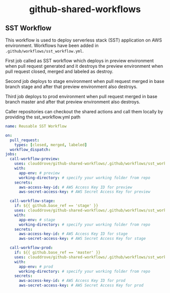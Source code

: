 <h1 align="center">github-shared-workflows</h1>

## SST Workflow

This workflow is used to deploy serverless stack (SST) application on AWS environment. Workflows have been added in `.github/workflows/sst_workflow.yml`.

First job called as SST workflow which deploys in preview environment when pull request generated and it destroys the preview environment when pull request closed, merged and labeled as destroy. 

Second job deploys to stage environment when pull request merged in base branch stage and after that preview environment also destroys.

Third job deploys to prod environment when pull request merged in base branch master and after that preview environment also destroys.

Caller repositories can checkout the shared actions and call them locally by providing the sst_workflow.yml path

```yaml
name: Reusable SST Workflow

on:
  pull_request: 
    types: [closed, merged, labeled]
  workflow_dispatch:
jobs:
  call-workflow-preview:
    uses: clouddrove/github-shared-workflows/.github/workflows/sst_workflow.yml@master
    with:
      app-env: # preview                  
      working-directory: # specify your working folder from repo
    secrets:
      aws-access-key-id: # AWS Access Key ID for preview
      aws-secret-access-key: # AWS Secret Access Key for preview

  call-workflow-stage:
    if: ${{ github.base_ref == 'stage' }}
    uses: clouddrove/github-shared-workflows/.github/workflows/sst_workflow.yml@master
    with:
      app-env: # stage                      
      working-directory: # specify your working folder from repo
    secrets:
      aws-access-key-id: # AWS Access Key ID for stage
      aws-secret-access-key: # AWS Secret Access Key for stage

  call-workflow-prod:
    if: ${{ github.base_ref == 'master' }}
    uses: clouddrove/github-shared-workflows/.github/workflows/sst_workflow.yml@master
    with:
      app-env: # prod                   
      working-directory: # specify your working folder from repo
    secrets:
      aws-access-key-id: # AWS Access Key ID for prod
      aws-secret-access-key: # AWS Secret Access Key for prod
```
